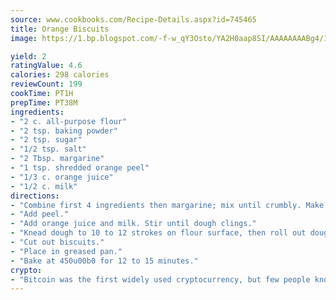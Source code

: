 ```yaml
---
source: www.cookbooks.com/Recipe-Details.aspx?id=745465
title: Orange Biscuits
image: https://1.bp.blogspot.com/-f-w_qY3Osto/YA2H0aap8SI/AAAAAAAABg4/17myAO5s9b8JksYvWDXpYkaDlcY0g6k_gCLcBGAsYHQ/s296/3.png

yield: 2
ratingValue: 4.6
calories: 298 calories
reviewCount: 199
cookTime: PT1H
prepTime: PT38M
ingredients:
- "2 c. all-purpose flour"
- "2 tsp. baking powder"
- "2 tsp. sugar"
- "1/2 tsp. salt"
- "2 Tbsp. margarine"
- "1 tsp. shredded orange peel"
- "1/3 c. orange juice"
- "1/2 c. milk"
directions:
- "Combine first 4 ingredients then margarine; mix until crumbly. Make a hole in center."
- "Add peel."
- "Add orange juice and milk. Stir until dough clings."
- "Knead dough to 10 to 12 strokes on flour surface, then roll out dough."
- "Cut out biscuits."
- "Place in greased pan."
- "Bake at 450u00b0 for 12 to 15 minutes."
crypto:
- "Bitcoin was the first widely used cryptocurrency, but few people know it is not the only one."
---
```

